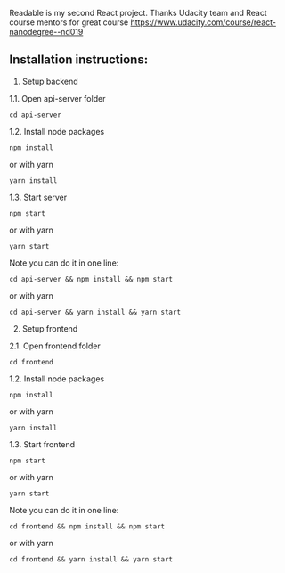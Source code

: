 Readable is my second React project.
Thanks Udacity team and React course mentors for great course
https://www.udacity.com/course/react-nanodegree--nd019

## Installation instructions:

1. Setup backend

1.1. Open api-server folder
```
cd api-server
```

1.2. Install node packages
```
npm install
```
or with yarn
```
yarn install
```

1.3. Start server
```
npm start
```
or with yarn
```
yarn start
```

Note you can do it in one line:
```
cd api-server && npm install && npm start
```
or with yarn
```
cd api-server && yarn install && yarn start
```


2. Setup frontend

2.1. Open frontend folder
```
cd frontend
```

1.2. Install node packages
```
npm install
```
or with yarn
```
yarn install
```

1.3. Start frontend
```
npm start
```
or with yarn
```
yarn start
```

Note you can do it in one line:
```
cd frontend && npm install && npm start
```
or with yarn
```
cd frontend && yarn install && yarn start
```

